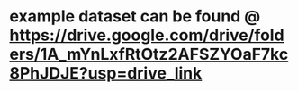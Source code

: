 # example dataset can be found @ https://drive.google.com/drive/folders/1A_mYnLxfRtOtz2AFSZYOaF7kc8PhJDJE?usp=drive_link
